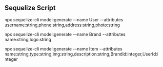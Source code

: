 ## Sequelize Script

npx sequelize-cli model:generate --name User --attributes username:string,phone:string,address:string,photo:string

npx sequelize-cli model:generate --name Brand --attributes name:string,logo:string

npx sequelize-cli model:generate --name Item --attributes name:string,type:string,img:string,description:string,BrandId:integer,UserId:integer
